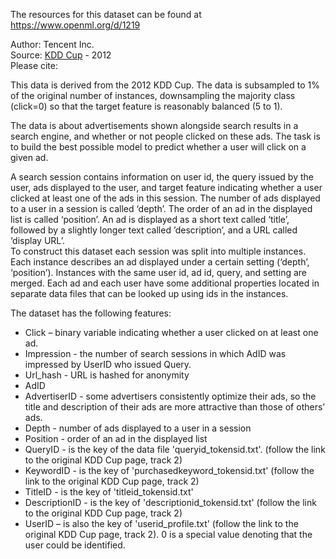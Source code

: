 The resources for this dataset can be found at https://www.openml.org/d/1219

Author: Tencent Inc.  
Source: [KDD Cup](https://www.kddcup2012.org/) - 2012  
Please cite:   

This data is derived from the 2012 KDD Cup. The data is subsampled to 1% of the original number of instances, downsampling the majority class (click=0) so that the target feature is reasonably balanced (5 to 1).

The data is about advertisements shown alongside search results in a search engine, and whether or not people clicked on these ads. 
The task is to build the best possible model to predict whether a user will click on a given ad.

A search session contains information on user id, the query issued by the user, ads displayed to the user, and target feature indicating whether a user clicked at least one of the ads in this session. The number of ads displayed to a user in a session is called ‘depth’. The order of an ad in the displayed list is called ‘position’.  An ad is displayed as a short text called ‘title’, followed by a slightly longer text called ’description’, and a URL  called ‘display URL’.   
To construct this dataset each session was split into multiple instances. Each instance describes an ad displayed under a certain setting  (‘depth’, ‘position’).  Instances with the same user id, ad id, query, and setting are merged. Each ad and each user have some additional properties located in separate data files that can be looked up using ids in the instances.

The dataset has the following features:  
* Click – binary variable indicating whether a user clicked on at least one ad. 
* Impression - the number of search sessions in which AdID was impressed by UserID who issued Query.
* Url_hash - URL is hashed for anonymity
* AdID 
* AdvertiserID - some advertisers consistently optimize their ads, so the title and description of their ads are more attractive than those of others’ ads.
* Depth - number of ads displayed to a user in a session
* Position - order of an ad in the displayed list
* QueryID - is the key of the data file 'queryid_tokensid.txt'. (follow the link to the original KDD Cup page, track 2)
* KeywordID - is the key of  'purchasedkeyword_tokensid.txt' (follow the link to the original KDD Cup page, track 2)
* TitleID - is the key of 'titleid_tokensid.txt'
* DescriptionID - is the key of 'descriptionid_tokensid.txt' (follow the link to the original KDD Cup page, track 2)
* UserID – is also the key of 'userid_profile.txt' (follow the link to the original KDD Cup page, track 2). 0 is a special value denoting that the user could be identified.